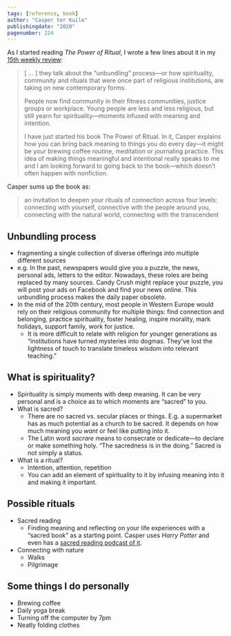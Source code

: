 ```yaml
---
tags: [reference, book]
author: "Casper ter Kuile"
publishingdate: "2020"
pagenumber: 224
---
```


As I started reading _The Power of Ritual_, I wrote a few lines about it in my [15th weekly review](https://clarale.com/blog/15-walk-on-the-frozen-canal):

> [ ... ] they talk about the “unbundling” process—or how spirituality, community and rituals that were once part of religious institutions, are taking on new contemporary forms.
>
> People now find community in their fitness communities, justice groups or workplace. Young people are less and less religious, but still yearn for spirituality—moments infused with meaning and intention.
>
> I have just started his book The Power of Ritual. In it, Casper explains how you can bring back meaning to things you do every day—it might be your brewing coffee routine, meditation or journaling practice. This idea of making things meaningful and intentional really speaks to me and I am looking forward to going back to the book—which doesn’t often happen with nonfiction.

Casper sums up the book as: 
> an invitation to deepen your rituals of connection across four levels: connecting with yourself, connective with the people around you, connecting with the natural world, connecting with the transcendent

## Unbundling process

  - fragmenting a single collection of diverse offerings into multiple different sources
  - e.g. In the past, newspapers would give you a puzzle, the news, personal ads, letters to the editor. Nowadays, these roles are being replaced by many sources. Candy Crush might replace your puzzle, you will post your ads on Facebook and find your news online. This unbundling process makes the daily paper obsolete.
  - In the mid of the 20th century, most people in Western Europe would rely on their religious community for multiple things: find connection and belonging, practice spirituality, foster healing, inspire morality, mark holidays, support family, work for justice. 
    - It is more difficult to relate with religion for younger generations as “institutions have turned mysteries into dogmas. They've lost the lightness of touch to translate timeless wisdom into relevant teaching.”

## What is spirituality?

- Spirituality is simply moments with deep meaning. It can be very personal and is a choice as to which moments are “sacred” to you.
- What is sacred?
  - There are no sacred vs. secular places or things. E.g. a supermarket has as much potential as a church to be sacred. It depends on how much meaning you _want_ or feel like putting into it. 
  - The Latin word _sacrare_ means to consecrate or dedicate—to declare or make something holy. “The sacredness is in the doing.” Sacred is not simply a status. 
- What is a ritual?
  - Intention, attention, repetition
  - You can add an element of spirituality to it by infusing meaning into it and making it important.

## Possible rituals

- Sacred reading
  - Finding meaning and reflecting on your life experiences with a “sacred book” as a starting point. Casper uses _Harry Potter_ and even has a [sacred reading podcast of it](https://www.harrypottersacredtext.com/).
- Connecting with nature
  - Walks
  - Pilgrimage


## Some things I do personally

- Brewing coffee
- Daily yoga break
- Turning off the computer by 7pm
- Neatly folding clothes